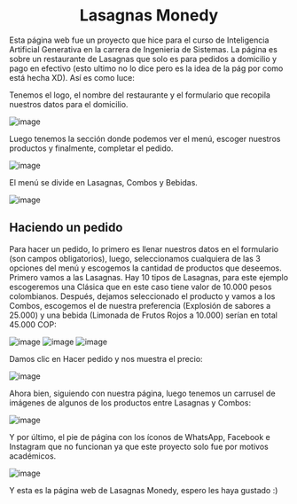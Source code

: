 <center><h1>Lasagnas Monedy</h1></center>
<p>
Esta página web fue un proyecto que hice para el curso de Inteligencia Artificial Generativa en la carrera de Ingenieria de Sistemas.
La página es sobre un restaurante de Lasagnas que solo es para pedidos a domicilio y pago en efectivo (esto ultimo no lo dice pero es la idea de la pág por como está hecha XD). 
Así es como luce:
</p>
<p>
Tenemos el logo, el nombre del restaurante y el formulario que recopila nuestros datos para el domicilio.
</p>

![image](https://github.com/user-attachments/assets/a1bf2953-bf8d-4047-b582-89867f361a51)

<p>
Luego tenemos la sección donde podemos ver el menú, escoger nuestros productos y finalmente, completar el pedido.
</p>

![image](https://github.com/user-attachments/assets/47ce841d-4aca-48e2-b847-1ed5f54f253b)

<p>
El menú se divide en Lasagnas, Combos y Bebidas.
</p>

![image](https://github.com/user-attachments/assets/0fd34a16-2106-41bc-a62f-ba0ba751bedd)

<h2>Haciendo un pedido</h2>
<p>
Para hacer un pedido, lo primero es llenar nuestros datos en el formulario (son campos obligatorios), luego, seleccionamos cualquiera de las 3 opciones del menú y escogemos la cantidad de productos que deseemos. Primero vamos a las Lasagnas. Hay 10 tipos de Lasagnas, para este ejemplo escogeremos una Clásica que en este caso tiene valor de 10.000 pesos colombianos. Después, dejamos seleccionado el producto y vamos a los Combos, escogemos el de nuestra preferencia (Explosión de sabores a 25.000) y una bebida (Limonada de Frutos Rojos a 10.000) serían en total 45.000 COP:
</p>

![image](https://github.com/user-attachments/assets/e0ff1dea-c063-446d-8d28-7eba0fda8f79)
![image](https://github.com/user-attachments/assets/dd834552-6a9a-4510-ac1a-638e84748b2b)
![image](https://github.com/user-attachments/assets/e108bbf1-efdd-4586-8362-194902503971)

<p>Damos clic en Hacer pedido y nos muestra el precio:</p>

![image](https://github.com/user-attachments/assets/6c331460-2c00-43c2-8030-5878f9da05d8)

<p>
Ahora bien, siguiendo con nuestra página, luego tenemos un carrusel de imágenes de algunos de los productos entre Lasagnas y Combos:
</p>

![image](https://github.com/user-attachments/assets/1e46b36c-f845-491c-bf3d-be3046350cce)

<p>
Y por último, el pie de página con los íconos de WhatsApp, Facebook e Instagram que no funcionan ya que este proyecto solo fue por motivos académicos.
</p>

![image](https://github.com/user-attachments/assets/6c149607-cbde-4da1-bb9f-ac6baf1224a9)

<p>
Y esta es la página web de Lasagnas Monedy, espero les haya gustado :)
</p>

